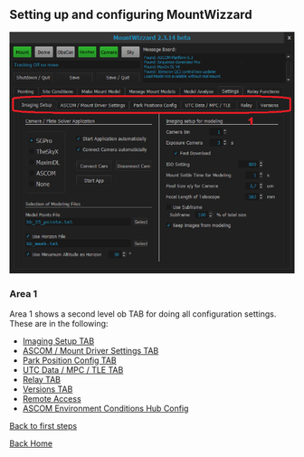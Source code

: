 ## Setting up and configuring MountWizzard

<img src="pics/tab_settings.png">

### Area 1

Area 1 shows a second level ob TAB for doing all configuration settings. These are in the following:

- [Imaging Setup TAB](settings1.md)
- [ASCOM / Mount Driver Settings TAB](settings2.md)
- [Park Position Config TAB](settings3.md)
- [UTC Data / MPC / TLE TAB](settings4.md)
- [Relay TAB](settings5.md)
- [Versions TAB](settings6.md)
- [Remote Access](settings7.md)
- [ASCOM Environment Conditions Hub Config](settings8.md)

[Back to first steps](firststeps.md)

[Back Home](home.md)